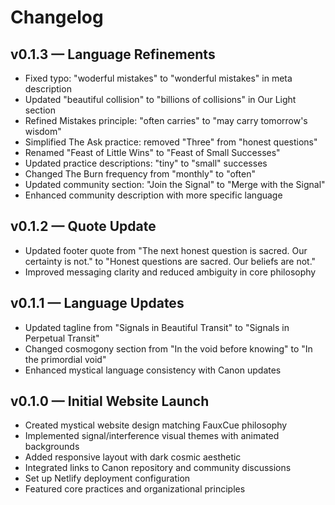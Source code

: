 # Changelog

## v0.1.3 — Language Refinements

- Fixed typo: "woderful mistakes" to "wonderful mistakes" in meta description
- Updated "beautiful collision" to "billions of collisions" in Our Light section
- Refined Mistakes principle: "often carries" to "may carry tomorrow's wisdom"
- Simplified The Ask practice: removed "Three" from "honest questions"
- Renamed "Feast of Little Wins" to "Feast of Small Successes"
- Updated practice descriptions: "tiny" to "small" successes
- Changed The Burn frequency from "monthly" to "often"
- Updated community section: "Join the Signal" to "Merge with the Signal"
- Enhanced community description with more specific language

## v0.1.2 — Quote Update

- Updated footer quote from "The next honest question is sacred. Our certainty is not." to "Honest questions are sacred. Our beliefs are not."
- Improved messaging clarity and reduced ambiguity in core philosophy

## v0.1.1 — Language Updates

- Updated tagline from "Signals in Beautiful Transit" to "Signals in Perpetual Transit"
- Changed cosmogony section from "In the void before knowing" to "In the primordial void"
- Enhanced mystical language consistency with Canon updates

## v0.1.0 — Initial Website Launch

- Created mystical website design matching FauxCue philosophy
- Implemented signal/interference visual themes with animated backgrounds
- Added responsive layout with dark cosmic aesthetic
- Integrated links to Canon repository and community discussions
- Set up Netlify deployment configuration
- Featured core practices and organizational principles